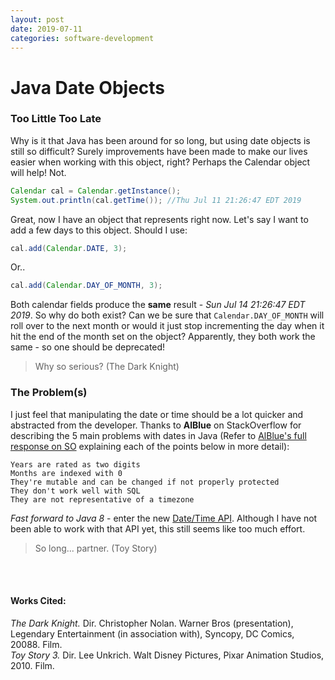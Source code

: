 ```yaml
---
layout: post
date: 2019-07-11
categories: software-development
---
```


<div class="blurb">
  <h1>Java Date Objects</h1> 
</div>

### __Too Little Too Late__
Why is it that Java has been around for so long, but using date objects is still so difficult? Surely improvements have been made to make our lives easier when working with this object, right? Perhaps the Calendar object will help! Not. 

```java
Calendar cal = Calendar.getInstance();
System.out.println(cal.getTime()); //Thu Jul 11 21:26:47 EDT 2019
```

Great, now I have an object that represents right now. Let's say I want to add a few days to this object. Should I use:
```java
cal.add(Calendar.DATE, 3);
```

Or..
```java
cal.add(Calendar.DAY_OF_MONTH, 3);
```

Both calendar fields produce the __same__ result - *Sun Jul 14 21:26:47 EDT 2019*. So why do both exist? Can we be sure that `Calendar.DAY_OF_MONTH` will roll over to the next month or would it just stop incrementing the day when it hit the end of the month set on the object? Apparently, they both work the same - so one should be deprecated!

> Why so serious? (The Dark Knight)

### __The Problem(s)__
I just feel that manipulating the date or time should be a lot quicker and abstracted from the developer. Thanks to __AlBlue__ on StackOverflow for describing the 5 main problems with dates in Java (Refer to [AlBlue's full response on SO](https://stackoverflow.com/questions/1969442/whats-wrong-with-java-date-time-api) explaining each of the points below in more detail):

```
Years are rated as two digits
Months are indexed with 0
They're mutable and can be changed if not properly protected
They don't work well with SQL
They are not representative of a timezone
```

*Fast forward to Java 8* - enter the new [Date/Time API](https://www.baeldung.com/java-8-date-time-intro). Although I have not been able to work with that API yet, this still seems like too much effort.  

> So long... partner. (Toy Story)

<br><br>
#### Works Cited:
<p id="worksCited"></p>

<script>
document.getElementById("worksCited").innerHTML = printWorksCited(['The Dark Knight'],['Christopher Nolan'],['Warner Bros (presentation), Legendary Entertainment (in association with), Syncopy, DC Comics'],['2008']);
</script>

*The Dark Knight.* Dir. Christopher Nolan. Warner Bros (presentation), Legendary Entertainment (in association with), Syncopy, DC Comics, 20088. Film.<br>
*Toy Story 3.* Dir. Lee Unkrich.  Walt Disney Pictures, Pixar Animation Studios, 2010. Film.

